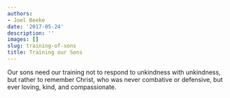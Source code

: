 ```yaml
---
authors:
- Joel Beeke
date: '2017-05-24'
description: ''
images: []
slug: training-of-sons
title: Training our Sons
---
```


Our sons need our training not to respond to unkindness with unkindness, but rather to remember Christ, who was never combative or defensive, but ever loving, kind, and compassionate.